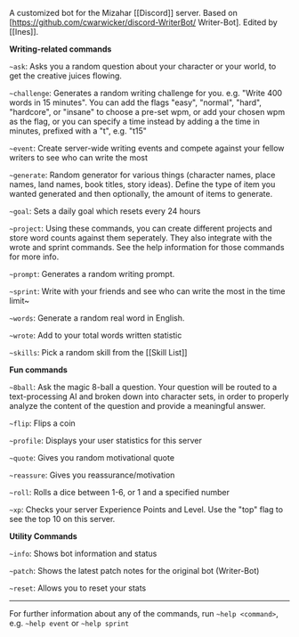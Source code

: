 A customized bot for the Mizahar [[Discord]] server.  Based on [https://github.com/cwarwicker/discord-WriterBot/ Writer-Bot].  Edited by [[Ines]].

**Writing-related commands**

`~ask`: Asks you a random question about your character or your world, to get the creative juices flowing.

`~challenge`: Generates a random writing challenge for you. e.g. "Write 400 words in 15 minutes". You can add the flags "easy", "normal", "hard", "hardcore", or "insane" to choose a pre-set wpm, or add your chosen wpm as the flag, or you can specify a time instead by adding a the time in minutes, prefixed with a "t", e.g. "t15"

`~event`: Create server-wide writing events and compete against your fellow writers to see who can write the most

`~generate`: Random generator for various things (character names, place names, land names, book titles, story ideas). Define the type of item you wanted generated and then optionally, the amount of items to generate.

`~goal`: Sets a daily goal which resets every 24 hours

`~project`: Using these commands, you can create different projects and store word counts against them seperately. They also integrate with the wrote and sprint commands. See the help information for those commands for more info.

`~prompt`: Generates a random writing prompt.

`~sprint`: Write with your friends and see who can write the most in the time limit~

`~words`: Generate a random real word in English.

`~wrote`: Add to your total words written statistic

`~skills`: Pick a random skill from the [[Skill List]]

**Fun commands**

`~8ball`: Ask the magic 8-ball a question. Your question will be routed to a text-processing AI and broken down into character sets, in order to properly analyze the content of the question and provide a meaningful answer.

`~flip`: Flips a coin

`~profile`: Displays your user statistics for this server

`~quote`: Gives you random motivational quote

`~reassure`: Gives you reassurance/motivation

`~roll`: Rolls a dice between 1-6, or 1 and a specified number

`~xp`: Checks your server Experience Points and Level. Use the "top" flag to see the top 10 on this server.


**Utility Commands**

`~info`: Shows bot information and status

`~patch`: Shows the latest patch notes for the original bot (Writer-Bot)

`~reset`: Allows you to reset your stats


***

For further information about any of the commands, run `~help <command>`, e.g. `~help event` or `~help sprint`
